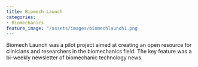 ```yaml
---
title: Biomech Launch
categories:
- Biomechanics
feature_image: "/assets/images/biomechlaunch1.png
---
```


Biomech Launch was a pilot project aimed at creating an open resource for clinicians and researchers in the biomechanics field. The key feature was a bi-weekly newsletter of biomechanic technology news.
